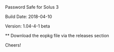 Password Safe for Solus 3

Build Date: 2018-04-10

Version: 1.04-4-1 beta

** Download the eopkg file via the releases section

Cheers!
